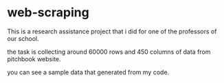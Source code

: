 # web-scraping

This is a research assistance project that i did for one of the professors of our school.

the task is collecting around 60000 rows and 450 columns of data from pitchbook website.

you can see a sample data that generated from my code.
